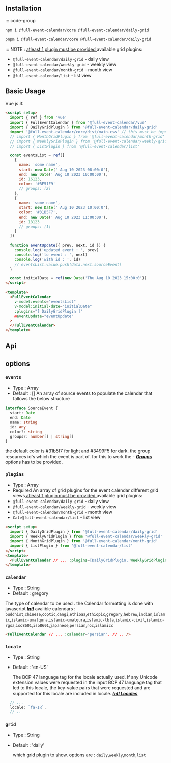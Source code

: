 ## Installation

::: code-group

```bash [npm]
npm i @full-event-calendar/core @full-event-calendar/daily-grid
```

```bash [pnpm]
pnpm i @full-event-calendar/core @full-event-calendar/daily-grid
```

:::
NOTE : <ins> atleast 1 plugin must be provided </ins> available grid plugins:

- `@full-event-calendar/daily-grid` - daily view
- `@full-event-calendar/weekly-grid` - weekly view
- `@full-event-calendar/month-grid` - month view
- `@full-event-calendar/list` - list view

## Basic Usage

Vue js 3:

```html
<script setup>
  import { ref } from 'vue'
  import { FullEventCalendar } from '@full-event-calendar/vue'
  import { DailyGridPlugin } from '@full-event-calendar/daily-grid'
  import '@full-event-calendar/core/dist/main.css' // this must be imported
  // import { MonthGridPlugin } from '@full-event-calendar/month-grid'
  // import { WeeklyGridPlugin } from '@full-event-calendar/weekly-grid'
  // import { ListPlugin } from '@full-event-calendar/list'

  const eventsList = ref([
    {
      name: 'some name',
      start: new Date(' Aug 10 2023 08:00:0'),
      end: new Date(' Aug 10 2023 10:00:00'),
      id: 16123,
      color: '#BF51F9'
      // groups: [2]
    },
    {
      name: 'some name',
      start: new Date(' Aug 10 2023 10:00:0'),
      color: '#31B5F7',
      end: new Date(' Aug 10 2023 11:00:00'),
      id: 18123
      // groups: [1]
    }
  ])

  function eventUpdate({ prev, next, id }) {
    console.log('updated event : ', prev)
    console.log('to event : ', next)
    console.log('with id : ', id)
    // eventsList.value.push(data.next.sourceEvent)
  }

  const initialDate = ref(new Date('Thu Aug 10 2023 15:00:0'))
</script>

<template>
  <FullEventCalendar
    v-model:events="eventsList"
    v-model:initial-date="initialDate"
    :plugins="[ DailyGridPlugin ]"
    @eventUpdate="eventUpdate"
  >
  </FullEventCalendar>
</template>
```

## Api

<!-- # Api

## Calendar Class

The `Calendar` class represents a calendar component that can be rendered in a specified HTML element.
  ### Parameters
  #### targetElement
  - `targetElement`: HTMLElement - The HTML element where the calendar will be rendered.

#### options
  - `options`: CalendarSourceOptions - Options for configuring the calendar. -->

## options

### `events`

- Type : Array
- Default : []
  An array of source events to populate the calendar that fallows the below structure

```ts
interface SourceEvent {
  start: Date
  end: Date
  name: string
  id: any
  color?: string
  groups?: number[] | string[]
}
```

the default color is #31b5f7 for light and #3499F5 for dark.
the group resources id's which the event is part of. for this to work the - [**_Groups_**](#groups) options has to be provided.

### `plugins`

- Type : Array
- Required
  An array of grid plugins for the event calendar different grid views<ins> atleast 1 plugin must be provided </ins> available grid plugins:
- `@full-event-calendar/daily-grid` - daily view
- `@full-event-calendar/weekly-grid` - weekly view
- `@full-event-calendar/month-grid` - month view
- `Cale@full-event-calendar/list` - list view

```html
<script setup>
  import { DailyGridPlugin } from '@full-event-calendar/daily-grid'
  import { WeeklyGridPlugin } from '@full-event-calendar/weekly-grid'
  import { MonthGridPlugin } from '@full-event-calendar/month-grid'
  import { ListPlugin } from '@full-event-calendar/list'
</script>
<template>
  <FullEventCalendar // ... :plugins=[DailyGridPlugin, WeeklyGridPlugin, MonthGridPlugin, ListPlugin] // .. />
</template>
```

   <!-- https://developer.mozilla.org/en-US/docs/Web/JavaScript/Reference/Global_Objects/Intl/Locale/getCalendars#supported_calendar_types -->
  <!-- [**_Groups_**](#css-class) -->

### `calendar`

- Type : String
- Default : gregory

The type of calendar to be used . the Calendar formatting is done with javascript [**_Intl_**](https://developer.mozilla.org/en-US/docs/Web/JavaScript/Reference/Global_Objects/Intl/Locale/getCalendars#supported_calendar_types) avalible calendars :
`buddhist`,`chinese`,`coptic`,`dangi`,`ethioaa`,`ethiopic`,`gregory`,`hebrew`,`indian`,`islamic`,`islamic-umalqura`,`islamic-umalqura`,`islamic-tbla`,`islamic-civil`,`islamic-rgsa`,`iso8601`,`iso8601`,`japanese`,`persian`,`roc`,`islamicc`

```html
<FullEventCalendar // ... :calendar="persian", // .. />
```

### `locale`

- Type : String
- Default : 'en-US'

  The BCP 47 language tag for the locale actually used. If any Unicode extension values were requested in the input BCP 47 language tag that led to this locale, the key-value pairs that were requested and are supported for this locale are included in locale.
  [**_Intl Locales_**](https://developer.mozilla.org/en-US/docs/Web/JavaScript/Reference/Global_Objects/Intl#locales_argument)

```js
  // ...
  locale: `fa-IR`,
  // ..
```

### `grid`

- Type : String
- Default : 'daily'

  which grid plugin to show. options are :
  `daily`,`weekly`,`month`,`list`
  <!-- ```js
    // ...
    grid: `weekly`,
    // ..

````-->
### `gridHeight`
- Type : Number
- Default : 1920

 height of the daily and weekly grid(not the container). for example if we consider every hour 60px then th grid hieght will be 60 * 24
```html
  // ...
  :gridHeight="60 * 24",
  // ..
````

### `containerHeight`

- Type : Number
- Default : 600

  height of the entire container.

```js
  // ...
  containerHeight="700",
  // ..
```

### `editable`

- Type : Boolean
- Default : true

  can add or update event with dragging
  <!-- ```js
    // ...
    editable: false,
    // ..

````-->
### `groups`
- Type : Array
- Default : []

  An array of resource objects. If provided, the daily grid will be divided into grouped resources, and only events containing the group ID property will be displayed on the corresponding grid resource.
   ```html
   <script>
   const events = [
       {
         name: 'some name',
         start: new Date('Aug 10 2023 08:00:0'),
         end: new Date('Aug 10 2023 10:00:00'),
         id: 16123,
         color: '#BF51F9',
         groups: [2]
       },
       {
         name: 'some name',
         start: new Date('Aug 10 2023 10:00:0'),
         color: '#31B5F7',
         end: new Date('Aug 10 2023 11:00:00'),
         id: 18123,
         groups: [1]
       },
   ]
   const groups = [{ id:1, name:'resource 1' },{ id:2, name:'resource 2' }]
   </script>
   <template>
    <FullEventCalendar
        ...
       :events="events"
        ...
       :groups="groups"
     >
    </FullEventCalendar>
   </template>
 ```
 ```ts
   interface Group {
      id:string[] | number[]
      name:string
   }
 ```
### `theme`
- Type : String
- Default : light

 sets the theme of calendar. can be ethier `light` or `dark`.
<!-- ```js
  // ...
  theme: 'dark',
  // ..
``` -->
### `listMode`
- Type : String
- Default : day

 sets the `list` grids formatting. avalible
`day`, `week`, `month`
<!-- ```js
// ...
listMode: `week`,
// ..
``` -->

### `timeZone`
- Type : String
- Default : Intl.DateTimeFormat().resolvedOptions().timeZone

 The time zone to use. The only value implementations must recognize is "UTC"; the default is the runtime's default time zone. Implementations may also recognize the time zone names of the IANA time zone database, such as `Asia/Shanghai`, `Asia/Kolkata`, `America/New_York`.
 or just run this code to see the avalible timeZones :
 ```js
 console.log(Intl.supportedValuesOf('calendar'));
 ```
    <!-- ```js
     // ...
    timeZone: 'Africa/Abidjan',
    // ..
    ``` -->
### `autoUpdateEventOnChange`
- Type : boolean
- Default : true
If set to false, all event dragging, editing, and additions will not be updated on the grid and instead will have to be handled with event listeners or modals.

```html
<script setup>
 const eventsList = ref([])

 function eventAdd({event}) {
   eventsList.value.push(event.sourceEvent)
    console.log(event)
 }
 function eventUpdate({next,prev,id}) {
   eventsList.value.push(next.sourceEvent)
 }
</script>
<template>
<FullEventCalendar
   :autoUpdateEventOnChange="false"
   v-model:events="eventsList"
   ...
   @eventUpdate="eventUpdate"
   @eventAdd="eventAdd">
 </FullEventCalendar>
</template>
````

### `stopAddEvent`

- Type : boolean
- Default : false
  If stopAddEvent is set to true, adding an event will be frozen on the grid to display a modal or perform another action,a modal should be provided with [**_Slots_**](#slots)"

```js
// ...
stopAddEvent: true,
  // ..
  EventCalendar.on('addEventStoped', ({ event }) => {
    EventCalendar.addEvent(event)
  })
```

```html
<script setup>
  const eventsList = ref([])

  function AddEvent(calendarEvent) {
    //sourceEvent is the base event data without any timeZone conversion
    // calendarEvent.start and calendarEvent.end is with timeZone conversion
    eventsList.value.push(calendarEvent.sourceEvent)
  }
</script>

<template>
  <FullEventCalendar
    stop-add-event
    :auto-update-event-on-change="false"
    :editable="true"
    v-model:events="eventsList"
    :plugins="[DailyGridPlugin]"
  >
    <template #addModal="{ data }">
      <div>
        from {{ data?.eventData?.start?.toString() }} --- to {{ data?.eventData?.end?. toString() }}
        <div @click="data.saveModal">
          <!-- Call this to close the modal-->
          <button @click="AddEvent(data.eventData)">save</button>
        </div>
      </div>
    </template>
  </FullEventCalendar>
</template>
```

#### Source Event properties

```ts
interface SourceEvent {
  start: Date
  end: Date
  name: string
  id: any
  color?: string
  groups?: number[] | string[]
}
```

## Events

| Event Name                         | Description                                                            |
| ---------------------------------- | :--------------------------------------------------------------------- |
| `@eventClicked({event})`           | fired when a event is clicked on a grid                                |
| `@eventUpdate({ prev, next, id })` | fired when menu collapse state changes - should be used with "v-model" |
| `@eventAdd({event})`               | fired when mini menu state changes - should be used with "v-model"     |
| `@dateUpdate({date})`              | fired when mini menu state changes - should be used with "v-model"     |
| `@gridUpdate({grid})`              | fired when mini menu state changes - should be used with "v-model"     |
| `@update:events(Array[])`          | fired when mini menu state changes - should be used with "v-model"     |
| `@update:initial-date(date)`       | fired when mini menu state changes - should be used with "v-model"     |
| `@update:grid(string)`             | fired when mini menu state changes - should be used with "v-model"     |

## Slots

```html
<!--modal to show on event when the event is clicked -->
<template #eventClick="{ data }">
  <div class="eventClickModal">{{ data }}</div>
</template>

<!--modal to show on event when an event is added with draging -->
<template #addModal="{ data }">
  <div>
    this is a vue modal slot {{ data?.eventData?.start?.toString() }} --- {{ data?.eventData?.end?.toString() }}
    <div @click="data.saveModal">
      <!--call this to close the modal-->
      <button @click="AddEvent(data.eventData)">save</button>
    </div>
  </div>
</template>

<!--header date slot-->
<template #headerDateSlot="data"> daily header slot {{ data.date }} </template>

<!--menu header item-->
<template #headerItem="{ header }"></template>

<!--today btn in header-->
<template #todayBtn>
  <button>go to today</button>
</template>

<!-- move date back buttun in header-->
<template #goBackDate>
  <button>go back</button>
</template>

<!-- move date forward buttun in header-->
<template #goForwardDate>
  <button>go forward</button>
</template>

<!--group container header , for when a group item is added -->
<template #groupContainer="{data}">
  <div>{{data.group}}</div>
</template>

<!-- grid drop down  -->
<template #gridDropDown="data"> {{ data.data }} </template>
```

## Styling

### Css varibles

to use sass varibles import the SCSS file insted of Css, then import custom varibles,
example:

Css varibles:

```css
.calendar-theme-light {
  --shadow: 0px 4px 4px 0px rgba(60, 64, 67, 0.3), 0px 8px 12px 6px rgba(60, 64, 67, 0.15);
  --now: rgb(234, 67, 53);
  --primary: #31b5f7;
  --hairline: rgb(218, 220, 224);
  --on-surface-variant-agm: #70757a;
  --on-surface-variant: rgb(95, 99, 104);
  --textfield-surface: rgb(32, 33, 36);
  --bg-color: white;
  --bg-hover: rgba(208, 208, 208, 0.38);
  --shawdow: inset 0 0 0.5px 1px hsla(0, 0%, 100%, 0.075), 0 0 0 1px hsla(0, 0%, 0%, 0.05),
    0 0.3px 0.4px hsla(0, 0%, 0%, 0.02), 0 0.9px 1.5px hsla(0, 0%, 0%, 0.045), 0 3.5px 6px hsla(0, 0%, 0%, 0.09);
}

.calendar-theme-dark {
  --now: rgb(234, 67, 53);
  --primary: #3499f5;
  --hairline: #3a536b;
  --on-surface-variant-agm: #bbbbbb;
  --on-surface-variant: #ffffff;
  --textfield-surface: #e6e6e6;
  --bg-color: #243443;
  --bg-hover: #3f4d5a;
  --shawdow: inset 0 0 0.5px 1px hsla(0, 0%, 100%, 0.075), 0 0 0 1px hsla(0, 0%, 0%, 0.05),
    0 0.3px 0.4px hsla(0, 0%, 0%, 0.02), 0 0.9px 1.5px hsla(0, 0%, 0%, 0.045), 0 3.5px 6px hsla(0, 0%, 0%, 0.09);
}
```
